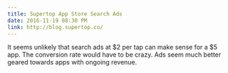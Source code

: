 ```yaml
---
title: Supertop App Store Search Ads
date: 2016-11-19 08:30 PM
link: http://blog.supertop.co/
---
```


It seems unlikely that search ads at $2 per tap can make sense for a $5 app. The conversion rate would have to be crazy. Ads seem much better geared towards apps with ongoing revenue. 
